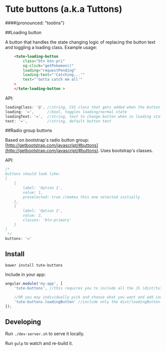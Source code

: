 # Tute buttons (a.k.a Tuttons)
####(pronounced: "tootins")

##Loading button

A button that handles the state changing logic of replacing the button text and toggling a loading class. Example usage:

```html
	<tute-loading-button 
		class="btn btn-pri"
		ng-click="getPokemon()"
		loading="requestPending" 
		loading-text="'Catching...'" 
		text="'Gotta catch em all'"
	>
	</tute-loading-button >
```

API:

```javascript
loadingClass: '@', //string, CSS class that gets added when the button is loading. Default: 'btn-is-loading'
loading: '=',      //bool, toggles loading/normal state
loadingText: '=',  //string, text to change button when in loading state
text: '=',         //string, default button text
```

##Radio group buttons

Based on bootstrap's radio button group: [http://getbootstrap.com/javascript/#buttons](http://getbootstrap.com/javascript/#buttons). Uses bootstrap's classes.

API:

```javascript
/*
buttons should look like: 
[
	{
		label: 'Option 1',
		value: 1,
		preselected: true //makes this one selected initially
	},
	{
		label: 'Option 2',
		value: 2,
		classes: 'btn-primary'
	}
]
 */
buttons: '='
```


## Install
```
bower install tute-buttons
```

Include in your app:

```javascript
angular.module('my-app', [
	'tute-buttons', //this requires you to include all the JS (dist/tute-buttons-all.js)

	//OR you may individually pick and choose what you want and add individual modules:
	'tute-buttons.loadingButton' //include only the dist/loadingButton.js script
]);
```

## Developing

Run `./dev-server.sh` to serve it locally. 

Run `gulp` to watch and re-build it. 